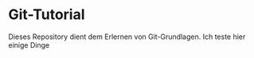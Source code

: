# Git-Tutorial

Dieses Repository dient dem Erlernen von Git-Grundlagen.
Ich teste hier einige Dinge
